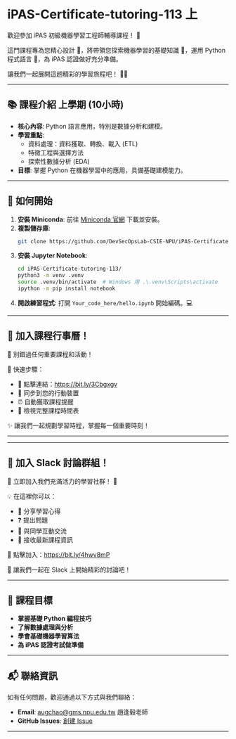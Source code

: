 # iPAS-Certificate-tutoring-113 上

歡迎參加 iPAS 初級機器學習工程師輔導課程！ 🌟

這門課程專為您精心設計 🎯，將帶領您探索機器學習的基礎知識 🤖，運用 Python 程式語言 🐍，為 iPAS 認證做好充分準備。

讓我們一起展開這趟精彩的學習旅程吧！ 🚀✨

---

## 📚 課程介紹 上學期 (10小時)
- **核心內容**: Python 語言應用，特別是數據分析和建模。
- **學習重點**:
  - 資料處理：資料獲取、轉換、載入 (ETL)
  - 特徵工程與選擇方法
  - 探索性數據分析 (EDA)
- **目標**: 掌握 Python 在機器學習中的應用，具備基礎建模能力。

---

## 🚀 如何開始

1. **安裝 Miniconda**: 前往 [Miniconda 官網](https://docs.anaconda.com/miniconda/) 下載並安裝。
2. **複製儲存庫**:
   ```bash
   git clone https://github.com/DevSecOpsLab-CSIE-NPU/iPAS-Certificate-tutoring-113
   ```
3. **安裝 Jupyter Notebook**:
   ```bash
   cd iPAS-Certificate-tutoring-113/
   python3 -m venv .venv
   source .venv/bin/activate  # Windows 用 .\.venv\Scripts\activate
   ipython -m pip install notebook
   ```
4. **開啟練習程式**: 打開 `Your_code_here/hello.ipynb` 開始編碼。💻

--- 

## 📅 加入課程行事曆！

🎯 別錯過任何重要課程和活動！

📲 快速步驟：
- 🔗 點擊連結：https://bit.ly/3Cbgxgv
- 📱 同步到您的行動裝置
- ⏰ 自動獲取課程提醒
- 🎨 檢視完整課程時間表

✨ 讓我們一起規劃學習時程，掌握每一個重要時刻！

---

---
## 💬 加入 Slack 討論群組！

🌟 立即加入我們充滿活力的學習社群！ 🚀

💡 在這裡你可以：
- 💭 分享學習心得
- ❓ 提出問題
- 👥 與同學互動交流
- 📢 接收最新課程資訊

🔗 點擊加入：https://bit.ly/4hwv8mP

📱 讓我們一起在 Slack 上開始精彩的討論吧！

---

## 🎯 課程目標

- **掌握基礎 Python 編程技巧**
- **了解數據處理與分析**
- **學會基礎機器學習算法**
- **為 iPAS 認證考試做準備**

---

## 📬 聯絡資訊

如有任何問題，歡迎通過以下方式與我們聯絡：
- **Email**: augchao@gms.npu.edu.tw 趙逢毅老師
- **GitHub Issues**: [創建 Issue](https://github.com/DevSecOpsLab-CSIE-NPU/iPAS-Certificate-tutoring-113/issues)

---
